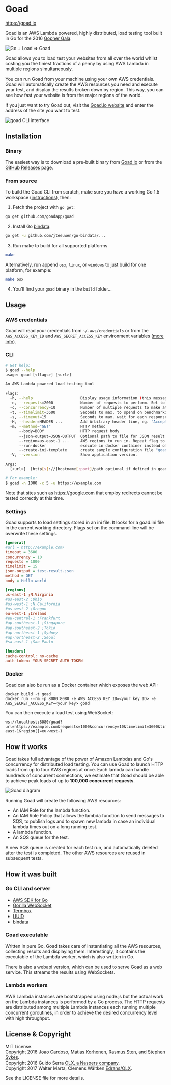 # Goad

<https://goad.io>

Goad is an AWS Lambda powered, highly distributed,
load testing tool built in Go for the 2016 [Gopher Gala][].

![Go + Load ⇒ Goad](https://goad.io/assets/go-plus-load.png)

Goad allows you to load test your websites from all over the world whilst costing you the tiniest fractions of a penny by using AWS Lambda in multiple regions simultaneously.

You can run Goad from your machine using your own AWS credentials. Goad will automatically create the AWS resources you need and execute your test, and display the results broken down by region. This way, you can see how fast your website is from the major regions of the world.

If you just want to try Goad out, visit the [Goad.io website](https://goad.io) and enter the address of the site you want to test.

![goad CLI interface](https://goad.io/assets/cli.gif)

## Installation

### Binary

The easiest way is to download a pre-built binary from [Goad.io] or from the [GitHub Releases][] page.

### From source

To build the Goad CLI from scratch, make sure you have a working Go 1.5 workspace ([instructions](https://golang.org/doc/install)), then:


1. Fetch the project with `go get`:

  ```sh
  go get github.com/goadapp/goad
  ```

2. Install Go [bindata][]:

  ```sh
  go get -u github.com/jteeuwen/go-bindata/...
  ```

3. Run make to build for all supported platforms

  ```sh
  make
  ```

  Alternatively, run append `osx`, `linux`, or `windows` to just build for one platform, for example:

  ```sh
  make osx
  ```

4. You'll find your `goad` binary in the `build` folder…

## Usage

### AWS credentials

Goad will read your credentials from `~/.aws/credentials` or from the `AWS_ACCESS_KEY_ID` and `AWS_SECRET_ACCESS_KEY` environment variables ([more info](http://blogs.aws.amazon.com/security/post/Tx3D6U6WSFGOK2H/A-New-and-Standardized-Way-to-Manage-Credentials-in-the-AWS-SDKs)).

### CLI

```sh
# Get help:
$ goad --help
usage: goad [<flags>] [<url>]

An AWS Lambda powered load testing tool

Flags:
  -h, --help                     Display usage information (this message)
  -n, --requests=2000            Number of requests to perform. Set to 0 in combination with a specified timelimit allows for unlimited requests for the specified time.
  -c, --concurrency=10           Number of multiple requests to make at a time
  -t, --timelimit=3600           Seconds to max. to spend on benchmarking
  -s, --timeout=15               Seconds to max. wait for each response
  -H, --header=HEADER ...        Add Arbitrary header line, eg. 'Accept-Encoding: gzip' (repeatable)
  -m, --method="GET"             HTTP method
      --body=BODY                HTTP request body
      --json-output=JSON-OUTPUT  Optional path to file for JSON result storage
      --region=us-east-1 ...     AWS regions to run in. Repeat flag to run in more then one region. (repeatable)
      --run-docker               execute in docker container instead of aws lambda
      --create-ini-template      create sample configuration file "goad.ini" in current working directory
  -V, --version                  Show application version.

Args:
  [<url>]  [http[s]://]hostname[:port]/path optional if defined in goad.ini

# For example:
$ goad -n 1000 -c 5 -u https://example.com
```

Note that sites such as https://google.com that employ redirects cannot be tested correctly at this time.

### Settings

Goad supports to load settings stored in an ini file. It looks
for a goad.ini file in the current working directory. Flags set on the command-line will
be overwrite these settings.

```ini
[general]
#url = http://example.com/
timeout = 3600
concurrency = 10
requests = 1000
timelimit = 15
json-output = test-result.json
method = GET
body = Hello world

[regions]
us-east-1 ;N.Virginia
#us-east-2 ;Ohio
#us-west-1 ;N.California
#us-west-2 ;Oregon
eu-west-1 ;Ireland
#eu-central-1 ;Frankfurt
#ap-southeast-1 ;Singapore
#ap-southeast-2 ;Tokio
#ap-northeast-1 ;Sydney
#ap-northeast-2 ;Seoul
#sa-east-1 ;Sao Paulo

[headers]
cache-control: no-cache
auth-token: YOUR-SECRET-AUTH-TOKEN
```

### Docker

Goad can also be run as a Docker container which exposes the web API:

    docker build -t goad .
    docker run --rm -p 8080:8080 -e AWS_ACCESS_KEY_ID=<your key ID> -e AWS_SECRET_ACCESS_KEY=<your key> goad

You can then execute a load test using WebSocket:

    ws://localhost:8080/goad?url=https://example.com&requests=1000&concurrency=10&timelimit=3600&timeout=15&region[]=us-east-1&region[]=eu-west-1

## How it works

Goad takes full advantage of the power of Amazon Lambdas and Go's concurrency for distributed load testing. You can use Goad to launch HTTP loads from up to four AWS regions at once. Each lambda can handle hundreds of concurrent connections, we estimate that Goad should be able to achieve peak loads of up to **100,000 concurrent requests**.

![Goad diagram](https://goad.io/assets/diagram.svg)

Running Goad will create the following AWS resources:

- An IAM Role for the lambda function.
- An IAM Role Policy that allows the lambda function to send messages to SQS, to publish logs and to spawn new lambda in case an individual lambda times out on a long running test.
- A lambda function.
- An SQS queue for the test.

A new SQS queue is created for each test run, and automatically deleted after the test is completed. The other AWS resources are reused in subsequent tests.

## How it was built

### Go CLI and server

* [AWS SDK for Go][]
* [Gorilla WebSocket][]
* [Termbox][]
* [UUID][]
* [bindata][]

### Goad executable

Written in pure Go, Goad takes care of instantiating all the AWS resources, collecting results and displaying them. Interestingly, it contains the executable of the Lambda worker, which is also written in Go.

There is also a webapi version, which can be used to serve Goad as a web service. This streams the results using WebSockets.

### Lambda workers

AWS Lambda instances are bootstrapped using node.js but the actual work on the Lambda instances is performed by a Go process. The HTTP
requests are distributed among multiple Lambda instances each running multiple concurrent goroutines, in order to achieve the desired
concurrency level with high throughput.

## License & Copyright

MIT License. <br/>
Copyright 2016 [Joao Cardoso][], [Matias Korhonen][], [Rasmus Sten][], and [Stephen Sykes][]. <br/>
Copyright 2016 Guido Serra [OLX, a Naspers company](http://joinolx.com). <br/>
Copyright 2017 Walter Marta, Clemens Wältken [Edrans/OLX](http://edrans.com).

See the LICENSE file for more details.

[Goad.io]: https://goad.io
[GitHub Releases]: https://github.com/gophergala2016/goad/releases

[AWS SDK for Go]: http://aws.amazon.com/sdk-for-go/
[Gorilla WebSocket]: https://github.com/gorilla/websocket
[Termbox]: https://github.com/nsf/termbox-go
[UUID]: https://github.com/satori/go.uuid
[bindata]: https://github.com/jteeuwen/go-bindata
[toml]: https://github.com/toml-lang/toml

[Gopher Gala]: http://gophergala.com/
[Joao Cardoso]: https://twitter.com/jcxplorer
[Matias Korhonen]: https://twitter.com/matiaskorhonen
[Rasmus Sten]: https://twitter.com/pajp
[Stephen Sykes]: https://twitter.com/sdsykes
